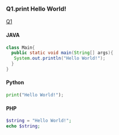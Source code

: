 ### Q1.print Hello World!
[Q1](https://www.acmicpc.net/problem/2557)

#### JAVA
~~~JAVA
class Main{
  public static void main(String[] args){
   System.out.println("Hello World!");
  }
}
~~~

#### Python
~~~Python
print("Hello World!");
~~~
#### PHP
~~~php
$string = "Hello World!";
echo $string;
~~~
